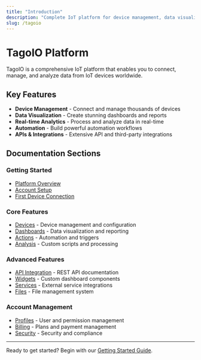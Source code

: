 ```yaml
---
title: "Introduction"
description: "Complete IoT platform for device management, data visualization, and automation"
slug: /tagoio
---
```


# TagoIO Platform

TagoIO is a comprehensive IoT platform that enables you to connect, manage, and analyze data from IoT devices worldwide.

## Key Features

- **Device Management** - Connect and manage thousands of devices
- **Data Visualization** - Create stunning dashboards and reports  
- **Real-time Analytics** - Process and analyze data in real-time
- **Automation** - Build powerful automation workflows
- **APIs & Integrations** - Extensive API and third-party integrations

## Documentation Sections

### Getting Started
- [Platform Overview](/tagoio/getting-started)
- [Account Setup](/tagoio/account/editing-accounts-details)
- [First Device Connection](/tagoio/devices/devices)

### Core Features
- [Devices](/tagoio/devices/devices) - Device management and configuration
- [Dashboards](/tagoio/dashboards) - Data visualization and reporting
- [Actions](/tagoio/actions/actions) - Automation and triggers
- [Analysis](/tagoio/analysis/analysis-overview) - Custom scripts and processing

### Advanced Features
- [API Integration](/tagoio/api/api-overview) - REST API documentation
- [Widgets](/tagoio/widgets) - Custom dashboard components
- [Services](/tagoio/services/services-overview) - External service integrations
- [Files](/tagoio/files) - File management system

### Account Management
- [Profiles](/tagoio/account/profiles) - User and permission management
- [Billing](/tagoio/billing/billing-summary) - Plans and payment management
- [Security](/tagoio/security) - Security and compliance

---

Ready to get started? Begin with our [Getting Started Guide](/tagoio/getting-started).